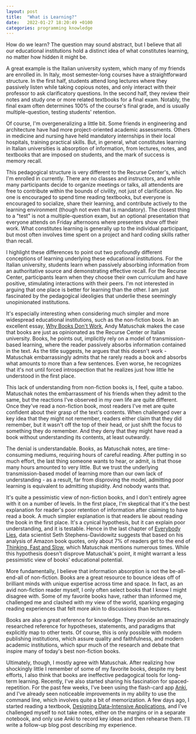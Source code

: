 ```yaml
---
layout: post
title:  "What is Learning?"
date:   2022-01-27 18:20:49 +0100
categories: programming knowledge
---
```

How do we learn? The question may sound abstract, but I believe that all our educational institutions hold a distinct idea of what constitutes learning, no matter how hidden it might be.

<!--end_of_excerpt-->
A great example is the Italian university system, which many of my friends are enrolled in. In Italy, most semester-long courses have a straightforward structure. In the first half, students attend long lectures where they passively listen while taking copious notes, and only interact with their professor to ask clarificatory questions. In the second half, they review their notes and study one or more related textbooks for a final exam. Notably, the final exam often determines 100% of the course's final grade, and is usually multiple-question, testing students' retention. 

Of course, I'm overgeneralizing a little bit. Some friends in engineering and architecture have had more project-oriented academic assessments. Others in medicine and nursing have held mandatory internships in their local hospitals, training practical skills. But, in general, what constitutes learning in Italian universities is absorption of information, from lectures, notes, and textbooks that are imposed on students, and the mark of success is memory recall.

This pedagogical structure is very different to the Recurse Center's, which I'm enrolled in currently. There are no classes and instructors, and while many participants decide to organize meetings or talks, all attendents are free to contribute within the bounds of civility, not just of clarification. No one is encouraged to spend time reading textbooks, but everyone is encouraged to socialize, share their learning, and contribute actively to the learning environment (though not even that is mandatory). The closest thing to a "test" is not a multiple-question exam, but an optional presentation that everyone attends on Friday afternoons where presenters show off their work. What constitutes learning is generally up to the individual participant, but most often involves time spent on a project and hard coding skills rather than recall.

I highlight these differences to point out two profoundly different conceptions of learning underlying these educational institutions. For the Italian university, students learn when passively absorbing information from an authoritative source and demonstrating effective recall. For the Recurse Center, participants learn when they choose their own curriculum and have positive, stimulating interactions with their peers. I'm not interested in arguing that one place is better for learning than the other. I am just fascinated by the pedagogical ideoligies that underlie these seemingly unopinionated institutions. 

It's especially interesting when considering much simpler and more widespread educational institutions, such as the non-fiction book. In an excellent essay, [Why Books Don't Work](https://andymatuschak.org/books/), Andy Matuschak makes the case that books are just as opinionated as the Recurse Center or Italian university. Books, he points out, implicitly rely on a model of transmission-based learning, where the reader passively absorbs information contained in the text. As the title suggests, he argues that this doesn't work - Matuschak embarrassingly admits that he rarely reads a book and absorbs what amounts to more than a few sentences. Even worse, he recognizes that it's not until forced introspection that he realizes just how little he understood in the first place. 

This lack of understanding from non-fiction books is, I feel, quite a taboo. Matuschak notes the embarrassment of his friends when they admit to the same, but the reactions I've observed in my own life are quite different. Once they've read a non-fiction book, most readers I've met are quite confident about their grasp of the text's contents. When challenged over a key idea that they might not remember, readers either claim that they did remember, but it wasn't off the top of their head, or just shift the focus to something they do remember. And they deny that they might have read a book without understanding its contents, at least outwardly.

The denial is understandable. Books, as Matuschak notes, are time-consuming mediums, requiring hours of careful reading. After putting in so much effort, the last thing someone wants to hear, or admit, is that those many hours amounted to very little. But we trust the underlying transmission-based model of learning more than our own lack of understanding - as a result, far from disproving the model, admitting poor learning is equivalent to admitting stupidity. And nobody wants that.

It's quite a pessimistic view of non-fiction books, and I don't entirely agree with it on a number of levels. In the first place, I'm skeptical that it's the best explanation for reader's poor retention of information after claiming to have read a book. A much simpler explanation is that readers lie about reading the book in the first place. It's a cynical hypothesis, but it can explain poor understanding, and it is testable. Hence in the last chapter of [Everybody Lies](https://en.wikipedia.org/wiki/Seth_Stephens-Davidowitz#Everybody_Lies), data scientist Seth Stephens-Davidowitz suggests that based on his analysis of Amazon book quotes, only about 7% of readers get to the end of [Thinking, Fast and Slow](https://en.wikipedia.org/wiki/Thinking,_Fast_and_Slow), which Matuschak mentions numerous times. While this hypothesis doesn't disprove Matuschak's point, it might warrant a less pessimistic view of books' educational potential.

More fundamentally, I believe that information absorption is not the be-all-end-all of non-fiction. Books are a great resource to bounce ideas off of brilliant minds with unique expertise across time and space. In fact, as an avid non-fiction reader myself, I only often select books that I know I might disagree with. Some of my favorite books have, rather than informed me, challenged me and clashed with my view of the world, sparking engaging reading experiences that felt more akin to discussions than lectures. 

Books are also a great reference for knowledge. They provide an amazingly researched reference for hypotheses, statements, and paradigms that explicitly map to other texts. Of course, this is only possible with modern publishing institutions, which assure quality and faithfulness, and modern academic institutions, which spur much of the research and debate that inspire many of today's best non-fiction books.

Ultimately, though, I mostly agree with Matuschak. After realizing how shockingly little I remember of some of my favorite books, despite my best efforts, I also think that books are ineffective pedagogical tools for long-term learning. Recently, I've also started sharing his fascination for spaced-repetition. For the past few weeks, I've been using the flash-card app [Anki](https://apps.ankiweb.net/), and I've already seen noticeable improvements in my ability to use the command line, which involves quite a bit of memorization. A few days ago, I started reading a textbook, [Designing Data-Intensive Applications](https://www.amazon.com/Designing-Data-Intensive-Applications-Reliable-Maintainable-ebook/dp/B06XPJML5D/?pldnSite=1), and I've challenged myself to not take notes, either on the margins or in a separate notebook, and only use Anki to record key ideas and then rehearse them. I'll write a follow-up blog post describing my experience.